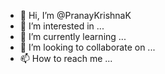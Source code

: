- 👋 Hi, I’m @PranayKrishnaK
- 👀 I’m interested in ...
- 🌱 I’m currently learning ...
- 💞️ I’m looking to collaborate on ...
- 📫 How to reach me ...

<!---
PranayKrishnaK/PranayKrishnaK is a ✨ special ✨ repository because its `README.md` (this file) appears on your GitHub profile.
You can click the Preview link to take a look at your changes.
--->
